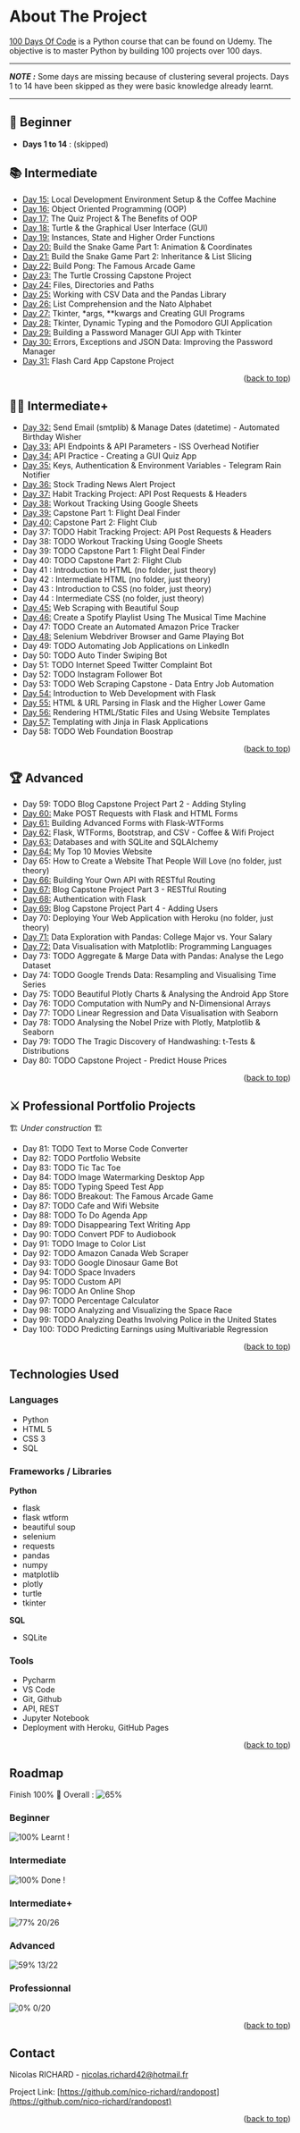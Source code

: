 <a name="readme-top"></a>

# About The Project

[100 Days Of Code](https://www.udemy.com/course/100-days-of-code/) is a Python course that can be found on Udemy.
The objective is to master Python by building 100 projects over 100 days.

---

**_NOTE :_** Some days are missing because of clustering several projects. Days 1 to 14 have been skipped as they were basic knowledge already learnt.

---

## 🔰 Beginner

-   **Days 1 to 14** : (skipped)

## 📚 Intermediate

-   [Day 15:](https://github.com/nico-richard/100-days-of-code/tree/master/day15) Local Development Environment Setup & the Coffee Machine
-   [Day 16:](https://github.com/nico-richard/100-days-of-code/tree/master/day16) Object Oriented Programming (OOP)
-   [Day 17:](https://github.com/nico-richard/100-days-of-code/tree/master/day17) The Quiz Project & The Benefits of OOP
-   [Day 18:](https://github.com/nico-richard/100-days-of-code/tree/master/day18) Turtle & the Graphical User Interface (GUI)
-   [Day 19:](https://github.com/nico-richard/100-days-of-code/tree/master/day19) Instances, State and Higher Order Functions
-   [Day 20:](https://github.com/nico-richard/100-days-of-code/tree/master/day20) Build the Snake Game Part 1: Animation & Coordinates
-   [Day 21:](https://github.com/nico-richard/100-days-of-code/tree/master/day21) Build the Snake Game Part 2: Inheritance & List Slicing
-   [Day 22:](https://github.com/nico-richard/100-days-of-code/tree/master/day22) Build Pong: The Famous Arcade Game
-   [Day 23:](https://github.com/nico-richard/100-days-of-code/tree/master/day23) The Turtle Crossing Capstone Project
-   [Day 24:](https://github.com/nico-richard/100-days-of-code/tree/master/day24) Files, Directories and Paths
-   [Day 25:](https://github.com/nico-richard/100-days-of-code/tree/master/day25) Working with CSV Data and the Pandas Library
-   [Day 26:](https://github.com/nico-richard/100-days-of-code/tree/master/day26) List Comprehension and the Nato Alphabet
-   [Day 27:](https://github.com/nico-richard/100-days-of-code/tree/master/day27) Tkinter, \*args, \*\*kwargs and Creating GUI Programs
-   [Day 28:](https://github.com/nico-richard/100-days-of-code/tree/master/day28) Tkinter, Dynamic Typing and the Pomodoro GUI Application
-   [Day 29:](https://github.com/nico-richard/100-days-of-code/tree/master/day29) Building a Password Manager GUI App with Tkinter
-   [Day 30:](https://github.com/nico-richard/100-days-of-code/tree/master/day30) Errors, Exceptions and JSON Data: Improving the Password Manager
-   [Day 31:](https://github.com/nico-richard/100-days-of-code/tree/master/day31) Flash Card App Capstone Project

<p align="right">(<a href="#readme-top">back to top</a>)</p>

## 👨‍💻 Intermediate+

-   [Day 32:](https://github.com/nico-richard/100-days-of-code/tree/master/day32) Send Email (smtplib) & Manage Dates (datetime) - Automated Birthday Wisher
-   [Day 33:](https://github.com/nico-richard/100-days-of-code/tree/master/day33) API Endpoints & API Parameters - ISS Overhead Notifier
-   [Day 34:](https://github.com/nico-richard/100-days-of-code/tree/master/day34) API Practice - Creating a GUI Quiz App
-   [Day 35:](https://github.com/nico-richard/100-days-of-code/tree/master/day35) Keys, Authentication & Environment Variables - Telegram Rain Notifier
-   [Day 36:](https://github.com/nico-richard/100-days-of-code/tree/master/day36) Stock Trading News Alert Project
-   [Day 37:](https://github.com/nico-richard/100-days-of-code/tree/master/day37) Habit Tracking Project: API Post Requests & Headers
-   [Day 38:](https://github.com/nico-richard/100-days-of-code/tree/master/day38) Workout Tracking Using Google Sheets
-   [Day 39:](https://github.com/nico-richard/100-days-of-code/tree/master/day39) Capstone Part 1: Flight Deal Finder
-   [Day 40:](https://github.com/nico-richard/100-days-of-code/tree/master/day40) Capstone Part 2: Flight Club
-   Day 37: TODO Habit Tracking Project: API Post Requests & Headers
-   Day 38: TODO Workout Tracking Using Google Sheets
-   Day 39: TODO Capstone Part 1: Flight Deal Finder
-   Day 40: TODO Capstone Part 2: Flight Club
-   Day 41 : Introduction to HTML (no folder, just theory)
-   Day 42 : Intermediate HTML (no folder, just theory)
-   Day 43 : Introduction to CSS (no folder, just theory)
-   Day 44 : Intermediate CSS (no folder, just theory)
-   [Day 45:](https://github.com/nico-richard/100-days-of-code/tree/master/day45) Web Scraping with Beautiful Soup
-   [Day 46:](https://github.com/nico-richard/100-days-of-code/tree/master/day46) Create a Spotify Playlist Using The Musical Time Machine
-   Day 47: TODO Create an Automated Amazon Price Tracker
-   [Day 48:](https://github.com/nico-richard/100-days-of-code/tree/master/day48) Selenium Webdriver Browser and Game Playing Bot
-   Day 49: TODO Automating Job Applications on LinkedIn
-   Day 50: TODO Auto Tinder Swiping Bot
-   Day 51: TODO Internet Speed Twitter Complaint Bot
-   Day 52: TODO Instagram Follower Bot
-   Day 53: TODO Web Scraping Capstone - Data Entry Job Automation
-   [Day 54:](https://github.com/nico-richard/100-days-of-code/tree/master/day54) Introduction to Web Development with Flask
-   [Day 55:](https://github.com/nico-richard/100-days-of-code/tree/master/day55) HTML & URL Parsing in Flask and the Higher Lower Game
-   [Day 56:](https://github.com/nico-richard/100-days-of-code/tree/master/day56) Rendering HTML/Static Files and Using Website Templates
-   [Day 57:](https://github.com/nico-richard/100-days-of-code/tree/master/day57) Templating with Jinja in Flask Applications
-   Day 58: TODO Web Foundation Boostrap

<p align="right">(<a href="#readme-top">back to top</a>)</p>

## 🏆 Advanced

-   Day 59: TODO Blog Capstone Project Part 2 - Adding Styling
-   [Day 60:](https://github.com/nico-richard/100-days-of-code/tree/master/day60) Make POST Requests with Flask and HTML Forms
-   [Day 61:](https://github.com/nico-richard/100-days-of-code/tree/master/day61) Building Advanced Forms with Flask-WTForms
-   [Day 62:](https://github.com/nico-richard/100-days-of-code/tree/master/day62) Flask, WTForms, Bootstrap, and CSV - Coffee & Wifi Project
-   [Day 63:](https://github.com/nico-richard/100-days-of-code/tree/master/day63) Databases and with SQLite and SQLAlchemy
-   [Day 64:](https://github.com/nico-richard/100-days-of-code/tree/master/day64) My Top 10 Movies Website
-   Day 65: How to Create a Website That People Will Love (no folder, just theory)
-   [Day 66:](https://github.com/nico-richard/100-days-of-code/tree/master/day66) Building Your Own API with RESTful Routing
-   [Day 67:](https://github.com/nico-richard/100-days-of-code/tree/master/day67) Blog Capstone Project Part 3 - RESTful Routing
-   [Day 68:](https://github.com/nico-richard/100-days-of-code/tree/master/day68) Authentication with Flask
-   [Day 69:](https://github.com/nico-richard/100-days-of-code/tree/master/day69) Blog Capstone Project Part 4 - Adding Users
-   Day 70: Deploying Your Web Application with Heroku (no folder, just theory)
-   [Day 71:](https://github.com/nico-richard/100-days-of-code/tree/master/day71) Data Exploration with Pandas: College Major vs. Your Salary
-   [Day 72:](https://github.com/nico-richard/100-days-of-code/tree/master/day72) Data Visualisation with Matplotlib: Programming Languages
-   Day 73: TODO Aggregate & Marge Data with Pandas: Analyse the Lego Dataset
-   Day 74: TODO Google Trends Data: Resampling and Visualising Time Series
-   Day 75: TODO Beautiful Plotly Charts & Analysing the Android App Store
-   Day 76: TODO Computation with NumPy and N-Dimensional Arrays
-   Day 77: TODO Linear Regression and Data Visualisation with Seaborn
-   Day 78: TODO Analysing the Nobel Prize with Plotly, Matplotlib & Seaborn
-   Day 79: TODO The Tragic Discovery of Handwashing: t-Tests & Distributions
-   Day 80: TODO Capstone Project - Predict House Prices

<p align="right">(<a href="#readme-top">back to top</a>)</p>

## ⚔ Professional Portfolio Projects

🏗️ _Under construction_ 🏗️

-   Day 81: TODO Text to Morse Code Converter
-   Day 82: TODO Portfolio Website
-   Day 83: TODO Tic Tac Toe
-   Day 84: TODO Image Watermarking Desktop App
-   Day 85: TODO Typing Speed Test App
-   Day 86: TODO Breakout: The Famous Arcade Game
-   Day 87: TODO Cafe and Wifi Website
-   Day 88: TODO To Do Agenda App
-   Day 89: TODO Disappearing Text Writing App
-   Day 90: TODO Convert PDF to Audiobook
-   Day 91: TODO Image to Color List
-   Day 92: TODO Amazon Canada Web Scraper
-   Day 93: TODO Google Dinosaur Game Bot
-   Day 94: TODO Space Invaders
-   Day 95: TODO Custom API
-   Day 96: TODO An Online Shop
-   Day 97: TODO Percentage Calculator
-   Day 98: TODO Analyzing and Visualizing the Space Race
-   Day 99: TODO Analyzing Deaths Involving Police in the United States
-   Day 100: TODO Predicting Earnings using Multivariable Regression

<p align="right">(<a href="#readme-top">back to top</a>)</p>

## Technologies Used

### Languages

-   Python
-   HTML 5
-   CSS 3
-   SQL

### Frameworks / Libraries

**Python**

-   flask
-   flask wtform
-   beautiful soup
-   selenium
-   requests
-   pandas
-   numpy
-   matplotlib
-   plotly
-   turtle
-   tkinter

**SQL**

-   SQLite

### Tools

-   Pycharm
-   VS Code
-   Git, Github
-   API, REST
-   Jupyter Notebook
-   Deployment with Heroku, GitHub Pages

<p align="right">(<a href="#readme-top">back to top</a>)</p>

## Roadmap

Finish 100% 🏁
Overall : ![65%](https://progress-bar.dev/65/)

### Beginner

![100%](https://progress-bar.dev/100/) Learnt !

### Intermediate

![100%](https://progress-bar.dev/100/) Done !

### Intermediate+

![77%](https://progress-bar.dev/77/) 20/26

### Advanced

![59%](https://progress-bar.dev/59/) 13/22

### Professionnal

![0%](https://progress-bar.dev/0/) 0/20

<p align="right">(<a href="#readme-top">back to top</a>)</p>

## Contact

Nicolas RICHARD - nicolas.richard42@hotmail.fr

Project Link: [https://github.com/nico-richard/randopost](https://github.com/nico-richard/randopost)

<p align="right">(<a href="#readme-top">back to top</a>)</p>
